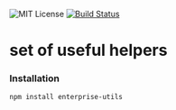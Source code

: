 
![MIT License][license-image]
[![Build Status][travis-image]][travis-url]

# set of useful helpers

### Installation
```
npm install enterprise-utils
```

[license-image]: https://img.shields.io/badge/license-MIT-blue.svg?style=flat
[license-url]: license.txt

[travis-url]: https://travis-ci.org/totaljs-enterprise/utils
[travis-image]: https://travis-ci.org/totaljs-enterprise/utils.svg?branch=master